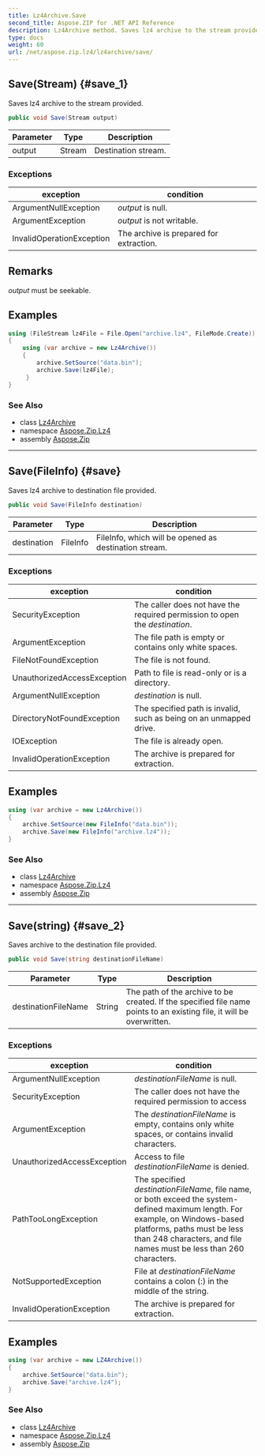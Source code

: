 ```yaml
---
title: Lz4Archive.Save
second_title: Aspose.ZIP for .NET API Reference
description: Lz4Archive method. Saves lz4 archive to the stream provided
type: docs
weight: 60
url: /net/aspose.zip.lz4/lz4archive/save/
---
```

## Save(Stream) {#save_1}

Saves lz4 archive to the stream provided.

```csharp
public void Save(Stream output)
```

| Parameter | Type | Description |
| --- | --- | --- |
| output | Stream | Destination stream. |

### Exceptions

| exception | condition |
| --- | --- |
| ArgumentNullException | *output* is null. |
| ArgumentException | *output* is not writable. |
| InvalidOperationException | The archive is prepared for extraction. |

## Remarks

*output* must be seekable.

## Examples

```csharp
using (FileStream lz4File = File.Open("archive.lz4", FileMode.Create))
{
    using (var archive = new Lz4Archive())
    {
        archive.SetSource("data.bin");
        archive.Save(lz4File);
     }
}
```

### See Also

* class [Lz4Archive](../)
* namespace [Aspose.Zip.Lz4](../../lz4archive/)
* assembly [Aspose.Zip](../../../)

---

## Save(FileInfo) {#save}

Saves lz4 archive to destination file provided.

```csharp
public void Save(FileInfo destination)
```

| Parameter | Type | Description |
| --- | --- | --- |
| destination | FileInfo | FileInfo, which will be opened as destination stream. |

### Exceptions

| exception | condition |
| --- | --- |
| SecurityException | The caller does not have the required permission to open the *destination*. |
| ArgumentException | The file path is empty or contains only white spaces. |
| FileNotFoundException | The file is not found. |
| UnauthorizedAccessException | Path to file is read-only or is a directory. |
| ArgumentNullException | *destination* is null. |
| DirectoryNotFoundException | The specified path is invalid, such as being on an unmapped drive. |
| IOException | The file is already open. |
| InvalidOperationException | The archive is prepared for extraction. |

## Examples

```csharp
using (var archive = new Lz4Archive()) 
{
    archive.SetSource(new FileInfo("data.bin"));
    archive.Save(new FileInfo("archive.lz4"));
}
```

### See Also

* class [Lz4Archive](../)
* namespace [Aspose.Zip.Lz4](../../lz4archive/)
* assembly [Aspose.Zip](../../../)

---

## Save(string) {#save_2}

Saves archive to the destination file provided.

```csharp
public void Save(string destinationFileName)
```

| Parameter | Type | Description |
| --- | --- | --- |
| destinationFileName | String | The path of the archive to be created. If the specified file name points to an existing file, it will be overwritten. |

### Exceptions

| exception | condition |
| --- | --- |
| ArgumentNullException | *destinationFileName* is null. |
| SecurityException | The caller does not have the required permission to access |
| ArgumentException | The *destinationFileName* is empty, contains only white spaces, or contains invalid characters. |
| UnauthorizedAccessException | Access to file *destinationFileName* is denied. |
| PathTooLongException | The specified *destinationFileName*, file name, or both exceed the system-defined maximum length. For example, on Windows-based platforms, paths must be less than 248 characters, and file names must be less than 260 characters. |
| NotSupportedException | File at *destinationFileName* contains a colon (:) in the middle of the string. |
| InvalidOperationException | The archive is prepared for extraction. |

## Examples

```csharp
using (var archive = new LZ4Archive())
{
    archive.SetSource("data.bin");
    archive.Save("archive.lz4");
}
```

### See Also

* class [Lz4Archive](../)
* namespace [Aspose.Zip.Lz4](../../lz4archive/)
* assembly [Aspose.Zip](../../../)


